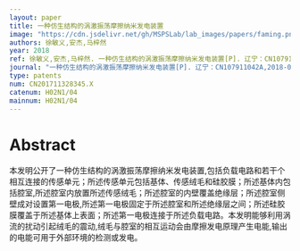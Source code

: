 ```yaml
---
layout: paper
title: 一种仿生结构的涡激振荡摩擦纳米发电装置
image: "https://cdn.jsdelivr.net/gh/MSPSLab/lab_images/papers/faming.png"
authors: 徐敏义,安杰,马梓然
year: 2018
ref: 徐敏义,安杰,马梓然. 一种仿生结构的涡激振荡摩擦纳米发电装置[P]. 辽宁：CN107911042A,2018-04-13
journal: "一种仿生结构的涡激振荡摩擦纳米发电装置[P]. 辽宁：CN107911042A,2018-04-13"
type: patents
num: CN201711328345.X
catenum: H02N1/04
mainnum: H02N1/04
---
```


# Abstract

本发明公开了一种仿生结构的涡激振荡摩擦纳米发电装置,包括负载电路和若干个相互连接的传感单元；所述传感单元包括基体、传感绒毛和硅胶膜；所述基体内包括腔室,所述腔室内放置所述传感绒毛；所述腔室的内壁覆盖绝缘层；所述腔室侧壁成对设置第一电极,所述第一电极固定于所述腔室和所述绝缘层之间；所述硅胶膜覆盖于所述基体上表面；所述第一电极连接于所述负载电路。本发明能够利用涡流的扰动引起绒毛的震动,绒毛与腔室的相互运动会由摩擦发电原理产生电能,输出的电能可用于外部环境的检测或发电。
